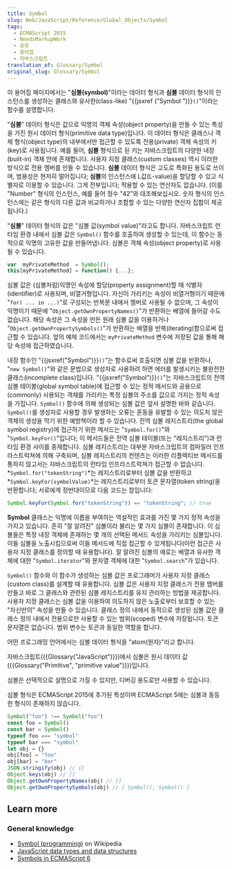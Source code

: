 ```yaml
---
title: Symbol
slug: Web/JavaScript/Reference/Global_Objects/Symbol
tags:
  - ECMAScript 2015
  - NeedsMarkupWork
  - 공유
  - 용어집
  - 자바스크립트
translation_of: Glossary/Symbol
original_slug: Glossary/Symbol
---
```

이 용어집 페이지에서는 "**심볼(symbol)**"이라는 데이터 형식과 **심볼** 데이터 형식의 인스턴스를 생성하는 클래스와 유사한(class-like) "{{jsxref ("Symbol ")}}`()`"이라는 함수를 설명합니다.

"**심볼**" 데이터 형식은 값으로 익명의 객체 속성(object property)을 만들 수 있는 특성을 가진 원시 데이터 형식(primitive data type)입니다. 이 데이터 형식은 클래스나 객체 형식(object type)의 내부에서만 접근할 수 있도록 전용(private) 객체 속성의 키(key)로 사용됩니다. 예를 들어, **심볼** 형식으로 된 키는 자바스크립트의 다양한 내장(built-in) 객체 안에 존재합니다. 사용자 지정 클래스(custom classes) 역시 이러한 방식으로 전용 멤버를 만들 수 있습니다. **심볼** 데이터 형식은 고도로 특화된 용도로 쓰이며, 범용성은 현저히 떨어집니다; **심볼**의 인스턴스에 L값(L-value)을 할당할 수 있고 식별자로 이용할 수 있습니다. 그게 전부입니다; 적용할 수 있는 연산자도 없습니다. (이를 "Number" 형식의 인스턴스, 예를 들어 정수 "42"와 대조해보십시오. 숫자 형식의 인스턴스에는 같은 형식의 다른 값과 비교하거나 조합할 수 있는 다양한 연산자 집합이 제공됩니다.)

"**심볼**" 데이터 형식의 값은 "심볼 값(symbol value)"라고도 합니다. 자바스크립트 런타임 환경 내에서 심볼 값은 `Symbol()` 함수를 호출하여 생성할 수 있는데, 이 함수는 동적으로 익명의 고유한 값을 만들어냅니다. 심볼은 객체 속성(object property)로 사용될 수 있습니다.

```js
var  myPrivateMethod  = Symbol();
this[myPrivateMethod] = function() {...};
```

심볼 값은 (심볼처럼)익명인 속성에 할당(property assignment)할 때 식별자(identifier)로 사용되며, 비열거형입니다. 자신이 가리키는 속성이 비열거형이기 때문에 "`for( ... in ...)`"로 구성되는 반복문 내에서 멤버로 사용될 수 없으며, 그 속성이 익명이기 때문에 "`Object.getOwnPropertyNames()`"가 반환하는 배열에 들어갈 수도 없습니다. 해당 속성은 그 속성을 만든 원래 심볼 값을 이용하거나 "`Object.getOwnPropertySymbols()`"가 반환하는 배열을 반복(iterating)함으로써 접근할 수 있습니다. 앞의 예제 코드에서는 `myPrivateMethod` 변수에 저장된 값을 통해 해당 속성에 접근하였습니다.

내장 함수인 "{{jsxref("Symbol")}}`()`"는 함수로써 호출되면 심볼 값을 반환하나, "`new Symbol()`"와 같은 문법으로 생성자로 사용하려 하면 에러를 발생시키는 불완전한 클래스(incomplete class)입니다. "{{jsxref("Symbol")}}`()`"는 자바스크립트의 전역 심볼 테이블(global symbol table)에 접근할 수 있는 정적 메서드와 공용으로(commonly) 사용되는 객체를 가리키는 특정 심볼의 주소를 값으로 가지는 정적 속성을 가집니다. `Symbol()` 함수에 의해 생성되는 심볼 값은 앞서 설명한 바와 같습니다. `Symbol()`를 생성자로 사용할 경우 발생하는 오류는 혼동을 유발할 수 있는 의도치 않은 객체의 생성을 막기 위한 예방책이라 할 수 있습니다. 전역 심볼 레지스트리(the global symbol registry)에 접근하기 위한 메서드는 "`Symbol.for()`"와 "`Symbol.keyFor()`"입니다; 이 메서드들은 전역 심볼 테이블(또는 "레지스트리")과 런타임 환경 사이를 중재합니다. 심볼 레지스트리는 대부분 자바스크립트의 컴파일러 인프라스트럭쳐에 의해 구축되며, 심볼 레지스트리의 컨텐츠는 이러한 리플렉티브 메서드를 통하지 않고서는 자바스크립트의 런타임 인프라스트럭쳐가 접근할 수 없습니다. *`Symbol.for("tokenString")`*는 레지스트리로부터 심볼 값을 반환하고 *`Symbol.keyFor(symbolValue)`*는 레지스트리로부터 토큰 문자열(token string)을 반환합니다; 서로에게 정반대이므로 다음 코드는 참입니다:

```js
Symbol.keyFor(Symbol.for("tokenString")) == "tokenString"; // true
```

**Symbol** 클래스는 익명에 이름을 부여하는 역설적인 효과를 가진 몇 가지 정적 속성을 가지고 있습니다. 흔히 "잘 알려진" 심볼이라 불리는 몇 가지 심볼이 존재합니다. 이 심볼들은 특정 내장 객체에 존재하는 몇 개의 선택된 메서드 속성을 가리키는 심볼입니다. 이들 심볼을 노출시킴으로써 이들 메서드에 직접 접근할 수 있게됩니다(이런 접근은 사용자 지정 클래스를 정의할 때 유용합니다). 잘 알려진 심볼의 예로는 배열과 유사한 객체에 대한 "`Symbol.iterator`"와 문자열 객체에 대한 "`Symbol.search`"가 있습니다.

`Symbol()` 함수와 이 함수가 생성하는 심볼 값은 프로그래머가 사용자 지정 클래스(custom class)를 설계할 때 유용합니다. 심볼 값은 사용자 지정 클래스가 전용 멤버를 만들고 바로 그 클래스와 관련된 심볼 레지스트리를 유지 관리하는 방법을 제공합니다. 사용자 지정 클래스는 심볼 값을 이용하여 의도하지 않은 노출로부터 보호할 수 있는 "자신만의" 속성을 만들 수 있습니다. 클래스 정의 내에서 동적으로 생성된 심볼 값은 클래스 정의 내에서 전용으로만 사용할 수 있는 범위(scoped) 변수에 저장됩니다. 토큰 문자열은 없습니다. 범위 변수는 토큰과 동일한 역할을 합니다.

어떤 프로그래밍 언어에서는 심볼 데이터 형식을 "atom(원자)"라고 합니다.

자바스크립트({{Glossary("JavaScript")}})에서 심볼은 원시 데이터 값({{Glossary("Primitive", "primitive value")}})입니다.

심볼은 선택적으로 설명으로 가질 수 있지만, 디버깅 용도로만 사용할 수 있습니다.

심볼 형식은 ECMAScript 2015에 추가된 특성이며 ECMAScript 5에는 심볼과 동등한 형식이 존재하지 않습니다.

```js
Symbol("foo") !== Symbol("foo")
const foo = Symbol()
const bar = Symbol()
typeof foo === "symbol"
typeof bar === "symbol"
let obj = {}
obj[foo] = "foo"
obj[bar] = "bar"
JSON.stringify(obj) // {}
Object.keys(obj) // []
Object.getOwnPropertyNames(obj) // []
Object.getOwnPropertySymbols(obj) // [ Symbol(), Symbol() ]
```

## Learn more

### General knowledge

- [Symbol (programming)](<https://en.wikipedia.org/wiki/Symbol_(programming)>) on Wikipedia
- [JavaScript data types and data structures](/ko/docs/Web/JavaScript/Data_structures)
- [Symbols in ECMAScript 6](http://2ality.com/2014/12/es6-symbols.html)
